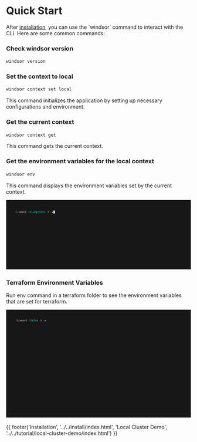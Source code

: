 # Quick Start
After [installation](../install.md), you can use the \`windsor\` command to interact with the CLI. Here are some common commands:

### Check windsor version

```sh
windsor version
```

### Set the context to local

```sh
windsor context set local
```
This command initializes the application by setting up necessary configurations and environment.

### Get the current context

```sh
windsor context get
```
This command gets the current context.

### Get the environment variables for the local context

```sh
windsor env
```

This command displays the environment variables set by the current context.

![windsor-env-normal](../img/windsor-env-normal.gif)

### Terraform Environment Variables

Run env command in a terraform folder to see the environment variables that are set for terraform.

![windsor-env](../img/windsor-env.gif)


<div>
{{ footer('Installation', '../../install/index.html', 'Local Cluster Demo', '../../tutorial/local-cluster-demo/index.html') }}
</div>

<script>
  document.getElementById('previousButton').addEventListener('click', function() {
    window.location.href = '../../install/index.html'; 
  });

  document.getElementById('nextButton').addEventListener('click', function() {
    window.location.href = '../../tutorial/local-cluster-demo/index.html'; 
  });
</script>


